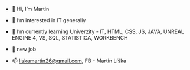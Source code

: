 - 👋 Hi, I’m Martin
- 👀 I’m interested in IT generally
- 🌱 I’m currently learning Univerzity - IT, 
HTML, CSS, JS, JAVA, UNREAL ENGINE 4, VS, SQL, STATISTICA, WORKBENCH

- 💞️ new job 
- 📫 liskamartin26@gmail.com, FB - Martin Líška

<!---
SpaceLifeX/SpaceLifeX is a ✨ special ✨ repository because its `README.md` (this file) appears on your GitHub profile.
You can click the Preview link to take a look at your changes.
--->
